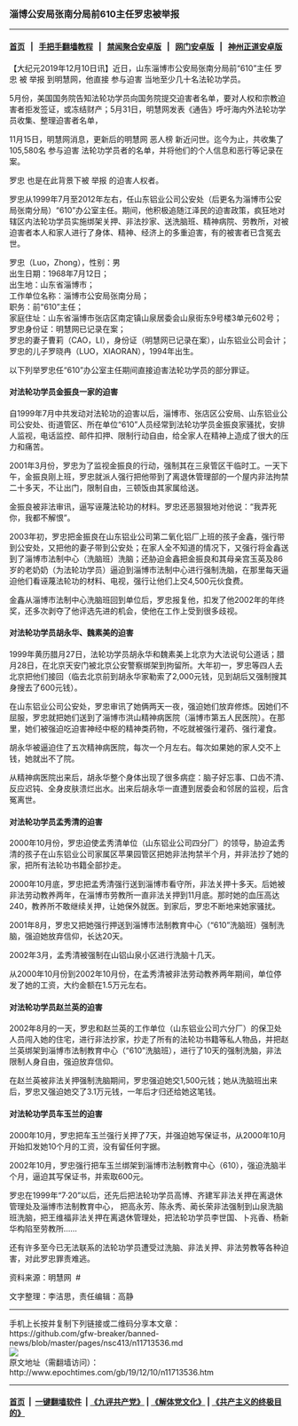 ### 淄博公安局张南分局前610主任罗忠被举报
------------------------

#### [首页](https://github.com/gfw-breaker/banned-news/blob/master/README.md) &nbsp;&nbsp;|&nbsp;&nbsp; [手把手翻墙教程](https://github.com/gfw-breaker/guides/wiki) &nbsp;&nbsp;|&nbsp;&nbsp; [禁闻聚合安卓版](https://github.com/gfw-breaker/bn-android) &nbsp;&nbsp;|&nbsp;&nbsp; [网门安卓版](https://github.com/oGate2/oGate) &nbsp;&nbsp;|&nbsp;&nbsp; [神州正道安卓版](https://github.com/SzzdOgate/update) 



<div><p>
 【大纪元2019年12月10日讯】近日，山东淄博市公安局张南分局前“610”主任
 <ok href="http://www.epochtimes.com/gb/tag/%E7%BD%97%E5%BF%A0.html">
  罗忠
 </ok>
 被
 <ok href="http://www.epochtimes.com/gb/tag/%E4%B8%BE%E6%8A%A5.html">
  举报
 </ok>
 到明慧网，他直接
 <ok href="http://www.epochtimes.com/gb/tag/%E5%8F%82%E4%B8%8E%E8%BF%AB%E5%AE%B3.html">
  参与迫害
 </ok>
 当地至少几十名法轮功学员。
</p>
<p>
 5月份，美国国务院告知法轮功学员向国务院提交迫害者名单，要对人权和宗教迫害者拒发签证，或冻结财产；5月31日，明慧网发表《通告》呼吁海内外法轮功学员收集、整理迫害者名单，
</p>
<p>
 11月15日，明慧网消息，更新后的明慧网
 <ok href="https://www.ntdtv.com/b5/%E6%83%A1%E4%BA%BA%E6%A6%9C.htm">
  恶人榜
 </ok>
 新近问世。迄今为止，共收集了105,580名
 <ok href="http://www.epochtimes.com/gb/tag/%E5%8F%82%E4%B8%8E%E8%BF%AB%E5%AE%B3.html">
  参与迫害
 </ok>
 法轮功学员者的名单，并将他们的个人信息和恶行等记录在案。
</p>
<p>
 <ok href="http://www.epochtimes.com/gb/tag/%E7%BD%97%E5%BF%A0.html">
  罗忠
 </ok>
 也是在此背景下被
 <ok href="http://www.epochtimes.com/gb/tag/%E4%B8%BE%E6%8A%A5.html">
  举报
 </ok>
 的迫害人权者。
</p>
<p>
 罗忠从1999年7月至2012年左右，任山东铝业公司公安处（后更名为淄博市公安局张南分局）“610”办公室主任。期间，他积极追随江泽民的迫害政策，疯狂地对辖区内法轮功学员实施绑架关押、非法抄家、送洗脑班、精神病院、劳教所，对被迫害者本人和家人进行了身体、精神、经济上的多重迫害，有的被害者已含冤去世。
</p>
<p>
 罗忠（Luo，Zhong），性别：男
 <br/>
 出生日期：1968年7月12日；
 <br/>
 出生地：山东省淄博市；
 <br/>
 工作单位名称：淄博市公安局张南分局；
 <br/>
 职务：前“610”主任；
 <br/>
 家庭住址：山东省淄博市张店区南定镇山泉居委会山泉街东9号楼3单元602号；
 <br/>
 罗忠身份证：明慧网已记录在案；
 <br/>
 罗忠的妻子曹莉（CAO，LI），身份证（明慧网已记录在案），山东铝业公司会计；
 <br/>
 罗忠的儿子罗晓冉（LUO，XIAORAN），1994年出生。
</p>
<p>
 以下列举罗忠任“610”办公室主任期间直接迫害法轮功学员的部分罪证。
</p>
<h4>
 <b>
  对法轮功学员金振良一家的迫害
 </b>
</h4>
<p>
 自1999年7月中共发动对法轮功的迫害以后，淄博市、张店区公安局、山东铝业公司公安处、街道管区、所在单位“610”人员经常到法轮功学员金振良家骚扰，安排人监视，电话监控、邮件扣押、限制行动自由，给全家人在精神上造成了很大的压力和痛苦。
</p>
<p>
 2001年3月份，罗忠为了监视金振良的行动，强制其在三泉管区干临时工。一天下午，金振良刚上班，罗忠就派人强行把他带到了离退休管理部的一个屋内非法拘禁二十多天，不让出门，限制自由，三顿饭由其家属给送。
</p>
<p>
 金振良被非法审讯，逼写诬蔑法轮功的材料。罗忠还恶狠狠地对他说：“我弄死你，我都不解恨”。
</p>
<p>
 2003年初，罗忠把金振良在山东铝业公司第二氧化铝厂上班的孩子金鑫，强行带到公安处，又把他的妻子带到公安处；在家人全不知道的情况下，又强行将金鑫送到了淄博市法制中心（洗脑班）洗脑；还胁迫金鑫把金振良和其母亲宫玉英及86岁的老奶奶（为法轮功学员）逼迫到淄博市法制中心进行强制洗脑，在那里每天逼迫他们看诬蔑法轮功的材料、电视，强行让他们上交4,500元伙食费。
</p>
<p>
 金鑫从淄博市法制中心洗脑班回到单位后，罗忠报复他，扣发了他2002年的年终奖，还多次剥夺了他评选先进的机会，使他在工作上受到很多歧视。
</p>
<h4>
 <b>
  对法轮功学员胡永华、魏素美的迫害
 </b>
</h4>
<p>
 1999年黄历腊月27日，法轮功学员胡永华和魏素美上北京为大法说句公道话；腊月28日，在北京天安门被北京公安警察绑架到拘留所。大年初一，罗忠等四人去北京把他们接回（临去北京前到胡永华家勒索了2,000元钱，见到胡后又强制搜其身搜去了600元钱）。
</p>
<p>
 在山东铝业公司公安处，罗忠审讯了她俩两天一夜，强迫她们放弃修炼。因她们不屈服，罗忠就把她们送到了淄博市洪山精神病医院（淄博市第五人民医院）。在那里，她们被强迫吃迫害神经中枢的精神类药物，不吃就被强行灌药、强行灌食。
</p>
<p>
 胡永华被逼迫住了五次精神病医院，每次一个月左右。每次如果她的家人交不上钱，她就出不了院。
</p>
<p>
 从精神病医院出来后，胡永华整个身体出现了很多病症：脑子好忘事、口齿不清、反应迟钝、全身皮肤溃烂出水。出来后胡永华一直遭到居委会和邻居的监视，后含冤离世。
</p>
<h4>
 <b>
  对法轮功学员孟秀清的迫害
 </b>
</h4>
<p>
 2000年10月份，罗忠迫使孟秀清单位（山东铝业公司四分厂）的领导，胁迫孟秀清的孩子在山东铝业公司家属区苹果园管区把她非法拘禁半个月，并非法抄了她的家，把所有法轮功书籍全部抄走。
</p>
<p>
 2000年10月底，罗忠把孟秀清强行送到淄博市看守所，非法关押十多天。后她被非法劳动教养两年，在淄博市劳教所一直非法关押到11月底。那时她的血压高达240，教养所不敢继续关押，让她保外就医。到家后，罗忠不断地来她家骚扰。
</p>
<p>
 2001年8月，罗忠又把她强行押送到淄博市法制教育中心（“610”洗脑班）强制洗脑，强迫她放弃信仰，长达20天。
</p>
<p>
 2002年3月，孟秀清被强制在山铝山泉小区进行洗脑十几天。
</p>
<p>
 从2000年10月份到2002年10月份，在孟秀清被非法劳动教养两年期间，单位停发了她的工资，大约金额在1.5万元左右。
</p>
<h4>
 <b>
  对法轮功学员赵兰英的迫害
 </b>
</h4>
<p>
 2002年8月的一天，罗忠和赵兰英的工作单位（山东铝业公司六分厂）的保卫处人员闯入她的住宅，进行非法抄家，抄走了所有的法轮功书籍等私人物品，并把赵兰英绑架到淄博市法制教育中心（“610”洗脑班），进行了10天的强制洗脑，非法限制人身自由，强迫放弃信仰。
</p>
<p>
 在赵兰英被非法关押强制洗脑期间，罗忠强迫她交1,500元钱；她从洗脑班出来后，罗忠又强迫她交了3.1万元钱，一年后才归还给她这笔钱。
</p>
<h4>
 <b>
  对法轮功学员车玉兰的迫害
 </b>
</h4>
<p>
 2000年10月，罗忠把车玉兰强行关押了7天，并强迫她写保证书，从2000年10月开始扣发她10个月的工资，没有留任何字据。
</p>
<p>
 2002年10月，罗忠强行把车玉兰绑架到淄博市法制教育中心（610），强迫洗脑半个月，逼迫其写保证书，并索取600元。
</p>
<p>
 罗忠在1999年“7·20”以后，还先后把法轮功学员高博、齐建军非法关押在离退休管理处及淄博市法制教育中心， 把高永芳、陈永秀、蔺长荣非法强制到山泉洗脑班洗脑，把王维福非法关押在离退休管理处，把法轮功学员李世国、卜兆香、杨新华构陷至劳教所……
</p>
<p>
 还有许多至今已无法联系的法轮功学员遭受过洗脑、非法关押、非法劳教等各种迫害，对此罗忠罪责难逃。
</p>
<p>
 资料来源：明慧网  #
</p>
<p>
 文字整理：李洁思，责任编辑：高静
</p>
</div>
<hr/>
手机上长按并复制下列链接或二维码分享本文章：<br/>
https://github.com/gfw-breaker/banned-news/blob/master/pages/nsc413/n11713536.md <br/>
<a href='https://github.com/gfw-breaker/banned-news/blob/master/pages/nsc413/n11713536.md'><img src='https://github.com/gfw-breaker/banned-news/blob/master/pages/nsc413/n11713536.md.png'/></a> <br/>
原文地址（需翻墙访问）：http://www.epochtimes.com/gb/19/12/10/n11713536.htm


------------------------
#### [首页](https://github.com/gfw-breaker/banned-news/blob/master/README.md) &nbsp;|&nbsp; [一键翻墙软件](https://github.com/gfw-breaker/nogfw/blob/master/README.md) &nbsp;| [《九评共产党》](https://github.com/gfw-breaker/9ping.md/blob/master/README.md#九评之一评共产党是什么) | [《解体党文化》](https://github.com/gfw-breaker/jtdwh.md/blob/master/README.md) | [《共产主义的终极目的》](https://github.com/gfw-breaker/gczydzjmd.md/blob/master/README.md)


<img src='http://gfw-breaker.win/banned-news/pages/nsc413/n11713536.md' width='0px' height='0px'/>